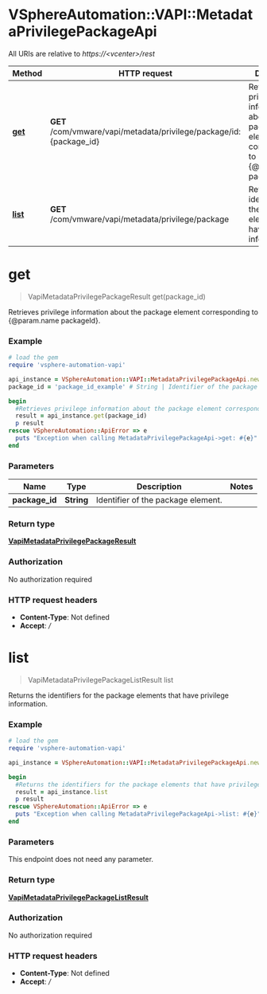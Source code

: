 # VSphereAutomation::VAPI::MetadataPrivilegePackageApi

All URIs are relative to *https://&lt;vcenter&gt;/rest*

Method | HTTP request | Description
------------- | ------------- | -------------
[**get**](MetadataPrivilegePackageApi.md#get) | **GET** /com/vmware/vapi/metadata/privilege/package/id:{package_id} | Retrieves privilege information about the package element corresponding to {@param.name packageId}.
[**list**](MetadataPrivilegePackageApi.md#list) | **GET** /com/vmware/vapi/metadata/privilege/package | Returns the identifiers for the package elements that have privilege information.


# **get**
> VapiMetadataPrivilegePackageResult get(package_id)

Retrieves privilege information about the package element corresponding to {@param.name packageId}.

### Example
```ruby
# load the gem
require 'vsphere-automation-vapi'

api_instance = VSphereAutomation::VAPI::MetadataPrivilegePackageApi.new
package_id = 'package_id_example' # String | Identifier of the package element.

begin
  #Retrieves privilege information about the package element corresponding to {@param.name packageId}.
  result = api_instance.get(package_id)
  p result
rescue VSphereAutomation::ApiError => e
  puts "Exception when calling MetadataPrivilegePackageApi->get: #{e}"
end
```

### Parameters

Name | Type | Description  | Notes
------------- | ------------- | ------------- | -------------
 **package_id** | **String**| Identifier of the package element. | 

### Return type

[**VapiMetadataPrivilegePackageResult**](VapiMetadataPrivilegePackageResult.md)

### Authorization

No authorization required

### HTTP request headers

 - **Content-Type**: Not defined
 - **Accept**: */*



# **list**
> VapiMetadataPrivilegePackageListResult list

Returns the identifiers for the package elements that have privilege information.

### Example
```ruby
# load the gem
require 'vsphere-automation-vapi'

api_instance = VSphereAutomation::VAPI::MetadataPrivilegePackageApi.new

begin
  #Returns the identifiers for the package elements that have privilege information.
  result = api_instance.list
  p result
rescue VSphereAutomation::ApiError => e
  puts "Exception when calling MetadataPrivilegePackageApi->list: #{e}"
end
```

### Parameters
This endpoint does not need any parameter.

### Return type

[**VapiMetadataPrivilegePackageListResult**](VapiMetadataPrivilegePackageListResult.md)

### Authorization

No authorization required

### HTTP request headers

 - **Content-Type**: Not defined
 - **Accept**: */*



